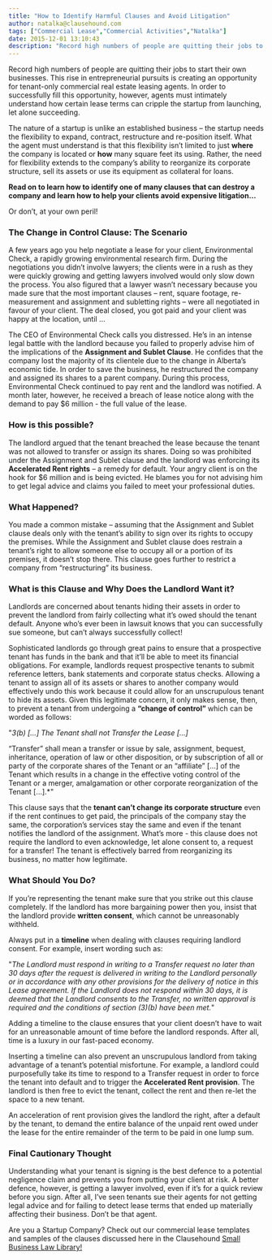 ```yaml
---
title: "How to Identify Harmful Clauses and Avoid Litigation"
author: natalka@clausehound.com
tags: ["Commercial Lease","Commercial Activities","Natalka"]
date: 2015-12-01 13:10:43
description: "Record high numbers of people are quitting their jobs to start their own businesses. This rise in entrepreneurial pursuits is creating an opportunity for tenant-only commercial real estate leasing agents."
---
```




Record high numbers of people are quitting their jobs to start their own businesses. This rise in entrepreneurial pursuits is creating an opportunity for tenant-only commercial real estate leasing agents. In order to  successfully fill this opportunity, however, agents must intimately understand how certain lease terms can cripple the startup from launching, let alone succeeding.

The nature of a startup is unlike an established business – the startup needs the flexibility to expand, contract, restructure and re-position itself. What the agent must understand is that this flexibility isn’t limited to just **where** the company is located or **how** many square feet its using.  Rather, the need for flexibility extends to the company’s ability to reorganize its corporate structure, sell its assets or use its equipment as collateral for loans.

**Read on to learn how to identify one of many clauses that can destroy a company and learn how to help your clients avoid expensive litigation…**

Or don’t, at your own peril!

### The Change in Control Clause: The Scenario

A few years ago you help negotiate a lease for your client, Environmental Check, a rapidly growing environmental research firm. During the negotiations you didn’t involve lawyers; the clients were in a rush as they were quickly growing and getting lawyers involved would only slow down the process. You also figured that a lawyer wasn’t necessary because you made sure that the most important clauses – rent, square footage, re-measurement and assignment and subletting rights – were all negotiated in favour of your client. The deal closed, you got paid and your client was happy at the location, until …

The CEO of Environmental Check calls you distressed. He’s in an intense legal battle with the landlord because you failed to properly advise him of the implications of the **Assignment and Sublet Clause**. He confides that the company lost the majority of its clientele due to the change in Alberta’s economic tide. In order to save the business, he restructured the company and assigned its shares to a parent company. During this process, Environmental Check continued to pay rent and the landlord was notified. A month later, however, he received a breach of lease notice along with the demand to pay $6 million - the full value of the lease.

### How is this possible?

The landlord argued that the tenant breached the lease because the tenant was not allowed to transfer or assign its shares. Doing so was prohibited under the Assignment and Sublet clause and the landlord was enforcing its **Accelerated Rent rights** – a remedy for default. Your angry client is on the hook for $6 million and is being evicted. He blames you for not advising him to get legal advice and claims you failed to meet your professional duties.

### What Happened?

You made a common mistake – assuming that the Assignment and Sublet clause deals only with the tenant’s ability to sign over its rights to occupy the premises. While the Assignment and Sublet clause does restrain a tenant’s right to allow someone else to occupy all or a portion of its premises, it doesn’t stop there. This clause goes further to restrict a company from “restructuring” its business.

### What is this Clause and Why Does the Landlord Want it?

Landlords are concerned about tenants hiding their assets in order to prevent the landlord from fairly collecting what it’s owed should the tenant default. Anyone who’s ever been in lawsuit knows that you can successfully sue someone, but can’t always successfully collect!

Sophisticated landlords go through great pains to ensure that a prospective tenant has funds in the bank and that it’ll be able to meet its financial obligations. For example, landlords request prospective tenants to submit reference letters, bank statements and corporate status checks. Allowing a tenant to assign all of its assets or shares to another company would effectively undo this work because it could allow for an unscrupulous tenant to hide its assets. Given this legitimate concern, it only makes sense, then, to prevent a tenant from undergoing a **“change of control”** which can be worded as follows:

"*3(b) […] The Tenant shall not Transfer the Lease […]*

“Transfer” shall  mean  a  transfer  or  issue  by  sale,  assignment,  bequest,  inheritance,  operation of law or other disposition, or by subscription of all or party of the corporate  shares of the Tenant or an “affiliate” […] of the  Tenant  which  results  in  a  change  in  the  effective  voting  control  of  the  Tenant  or  a merger, amalgamation or other corporate reorganization of the Tenant […].*"

This clause says that the **tenant can’t change its corporate structure** even if the rent continues to get paid, the principals of the company stay the same, the corporation’s services stay the same and even if the tenant notifies the landlord of the assignment. What’s more - this clause does not require the landlord to even acknowledge, let alone consent to, a request for a transfer! The tenant is effectively barred from reorganizing its business, no matter how legitimate.

### What Should You Do? 

If you’re representing the tenant make sure that you strike out this clause completely. If the landlord has more bargaining power then you, insist that the landlord provide **written consent**, which cannot be unreasonably withheld.

Always put in a **timeline** when dealing with clauses requiring landlord consent. For example, insert wording such as:

"*The Landlord must respond in writing to a Transfer request no later than 30 days after the request is delivered in writing to the Landlord personally or in accordance with any other provisions for the delivery of notice in this Lease agreement. If the Landlord does not respond within 30 days, it is deemed that the Landlord consents to the Transfer, no written approval is required and the conditions of section (3)(b) have been met.*"

Adding a timeline to the clause ensures that your client doesn’t have to wait for an unreasonable amount of time before the landlord responds. After all, time is a luxury in our fast-paced economy.

Inserting a timeline can also prevent an unscrupulous landlord from taking advantage of a tenant’s potential misfortune.  For example, a landlord could purposefully take its time to respond to a Transfer request in order to force the tenant into default and to trigger the **Accelerated Rent provision**. The landlord is then free to evict the tenant, collect the rent and then re-let the space to a new tenant.

An acceleration of rent provision gives the landlord the right, after a default by the tenant, to demand the entire balance of the unpaid rent owed under the lease for the entire remainder of the term to be paid in one lump sum.

### Final Cautionary Thought

Understanding what your tenant is signing is the best defence to a potential negligence claim and prevents you from putting your client at risk. A better defence, however, is getting a lawyer involved, even if it’s for a quick review before you sign. After all, I’ve seen tenants sue their agents for not getting legal advice and for failing to detect lease terms that ended up materially affecting their business. Don’t be that agent.

Are you a Startup Company? Check out our commercial lease templates and samples of the clauses discussed here in the Clausehound [Small Business Law Library!](https://www.clausehound.com/documents/)

 


